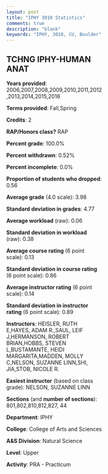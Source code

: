 ```yaml
---
layout: post
title: "IPHY 3010 Statistics"
comments: true
description: "blank"
keywords: "IPHY, 3010, CU, Boulder"
--- 
```

<head>
<script src="https://ajax.googleapis.com/ajax/libs/jquery/2.1.3/jquery.min.js"></script>
<script src="https://dl.dropboxusercontent.com/s/pc42nxpaw1ea4o9/highcharts.js?dl=0"></script>
<!-- <script src="../assets/js/highcharts.js"></script> -->
<style type="text/css">@font-face {
	font-family: "Bebas Neue";
	src: url(https://www.filehosting.org/file/details/544349/BebasNeue%20Regular.otf) format("opentype");
	}
	h1.Bebas { 
		font-family: "Bebas Neue", Verdana, Tahoma;
	}
</style>
</head>
<body>
	<div id="container" style="float: right; width: 45%; height: 88%; margin-left: 2.5%; margin-right: 2.5%;"></div>
	<script language="JavaScript">
		$(document).ready(function() {
		var chart = {type: 'column'};
		var title = {text: 'Grade Distribution'};
		var xAxis = {categories: ['A','B','C','D','F'],crosshair: true};
		var yAxis = {min: 0,title: {text: 'Percentage'}};
		var tooltip = {headerFormat: '<center><b><span style="font-size:20px">{point.key}</span></b></center>',
		               pointFormat: '<td style="padding:0"><b>{point.y:.1f}%</b></td>',
		               footerFormat: '</table>',shared: true,useHTML: true};
		var plotOptions = {column: {pointPadding: 0.0,borderWidth: 0}};  
		var credits = {enabled: false};var series= [{name: 'Percent',data: [99.21,0.68,0.11,0.0,0.0,]}];
		var json = {};
		json.chart = chart;
		json.title = title;
		json.tooltip = tooltip;
		json.xAxis = xAxis;
		json.yAxis = yAxis;  
		json.series = series;
		json.plotOptions = plotOptions;  
		json.credits = credits;
		$('#container').highcharts(json);
	});
	</script>
</body>
			   
## TCHNG IPHY-HUMAN ANAT

**Years provided**: 2006,2007,2008,2009,2010,2011,2012,2013,2014,2015,2016

**Terms provided**: Fall,Spring

**Credits**: 2

**RAP/Honors class?** RAP

**Percent grade**: 100.0%

**Percent withdrawn**: 0.52%

**Percent incomplete**: 0.0%

**Proportion of students who dropped**: 0.56

**Average grade** (4.0 scale): 3.98

**Standard deviation in grades**: 4.77

**Average workload** (raw): 0.06

**Standard deviation in workload** (raw): 0.38

**Average course rating** (6 point scale): 0.13

**Standard deviation in course rating** (6 point scale): 0.86

**Average instructor rating** (6 point scale): 0.14

**Standard deviation in instructor rating** (6 point scale): 0.89

**Instructors**: HEISLER, RUTH E,HAYES, ADAM R.,SAUL, LEIF J,HERMANSON, ROBERT BRIAN,HOBBS, STEVEN L,BUSTAMANTE, HEIDI MARGARITA,MADDEN, MOLLY C,NELSON, SUZANNE LINN,SHI, JIA,STOB, NICOLE R.

**Easiest instructor** (based on class grade): NELSON, SUZANNE LINN

**Sections** (and **number of sections**): 801,802,810,812,827, 44

**Department**: IPHY

**College**: College of Arts and Sciences

**A&S Division**: Natural Science

**Level**: Upper

**Activity**: PRA - Practicum